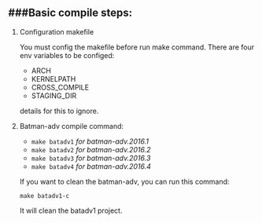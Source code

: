###Basic compile steps:
---
1. Configuration makefile

    You must config the makefile before run make command. There are four env variables to be configed:

    * ARCH
    * KERNELPATH
    * CROSS_COMPILE
    * STAGING_DIR
	      
    details for this to ignore.

2. Batman-adv compile command:

    * `make batadv1` *for batman-adv.2016.1*
    * `make batadv2` *for batman-adv.2016.2*
    * `make batadv3` *for batman-adv.2016.3*
    * `make batadv4` *for batman-adv.2016.4*
			  
    If you want to clean the batman-adv, you can run this command:

	`make batadv1-c`

    It will clean the batadv1 project.
